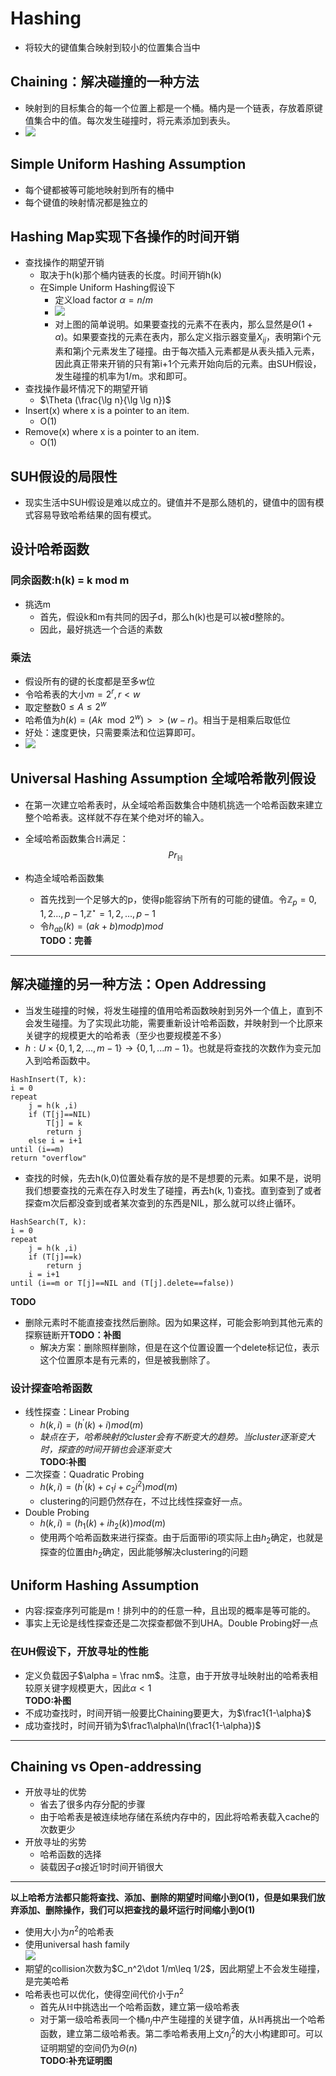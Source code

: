 # Hashing
+ 将较大的键值集合映射到较小的位置集合当中

## Chaining：解决碰撞的一种方法
+ 映射到的目标集合的每一个位置上都是一个桶。桶内是一个链表，存放着原键值集合中的值。每次发生碰撞时，将元素添加到表头。
+ ![](img/2019-10-21-10-23-01.png)

## Simple Uniform Hashing Assumption
+ 每个键都被等可能地映射到所有的桶中
+ 每个键值的映射情况都是独立的

## Hashing Map实现下各操作的时间开销
+ 查找操作的期望开销
  + 取决于h(k)那个桶内链表的长度。时间开销h(k)
  + 在Simple Uniform Hashing假设下
    + 定义load factor $\alpha = n/m$
    + ![](img/2019-10-21-10-39-23.png)
    + 对上图的简单说明。如果要查找的元素不在表内，那么显然是$\Theta(1+\alpha)$。如果要查找的元素在表内，那么定义指示器变量$X_{ij}$，表明第i个元素和第j个元素发生了碰撞。由于每次插入元素都是从表头插入元素，因此真正带来开销的只有第i+1个元素开始向后的元素。由SUH假设，发生碰撞的机率为1/m。求和即可。
+ 查找操作最坏情况下的期望开销
  + $\Theta (\frac{\lg n}{\lg \lg n})$
+ Insert(x) where x is a pointer to an item.
  + O(1)
+ Remove(x) where x is a pointer to an item.
  + O(1)

## SUH假设的局限性
+ 现实生活中SUH假设是难以成立的。键值并不是那么随机的，键值中的固有模式容易导致哈希结果的固有模式。

## 设计哈希函数
### 同余函数:h(k) = k mod m
+ 挑选m
  + 首先，假设k和m有共同的因子d，那么h(k)也是可以被d整除的。
  + 因此，最好挑选一个合适的素数
### 乘法
+ 假设所有的键的长度都是至多w位
+ 令哈希表的大小$m=2^r, r<w$
+ 取定整数$0\leq A\leq 2^w$
+ 哈希值为$h(k) = (Ak \mod 2^w)>>(w-r)$。相当于是相乘后取低位
+ 好处：速度更快，只需要乘法和位运算即可。
+ ![](img/2019-10-21-11-28-00.png)

## Universal Hashing Assumption 全域哈希散列假设
+ 在第一次建立哈希表时，从全域哈希函数集合中随机挑选一个哈希函数来建立整个哈希表。这样就不存在某个绝对坏的输入。
+ 全域哈希函数集合$\mathbb{H}$满足：
  $$Pr_{\mathbb{H}}$$

+ 构造全域哈希函数集
  + 首先找到一个足够大的p，使得p能容纳下所有的可能的键值。令$\mathbb{Z}_p={0,1,2...,p-1}$,$\mathbb{Z}^\star={1, 2, ...,p-1}$
  + 令$h_{ab}(k) = (ak+b) mod p ) mod$  
  **TODO：完善**

---
## 解决碰撞的另一种方法：Open Addressing
+ 当发生碰撞的时候，将发生碰撞的值用哈希函数映射到另外一个值上，直到不会发生碰撞。为了实现此功能，需要重新设计哈希函数，并映射到一个比原来关键字的规模更大的哈希表（至少也要规模差不多）
+ $h:U\times \{0, 1, 2, ..., m-1\}\to\{0, 1,...m-1\}$。也就是将查找的次数作为变元加入到哈希函数中。
```
HashInsert(T, k):
i = 0
repeat
    j = h(k ,i)
    if (T[j]==NIL)
        T[j] = k
        return j
    else i = i+1
until (i==m)
return "overflow"
```
+ 查找的时候，先去h(k,0)位置处看存放的是不是想要的元素。如果不是，说明我们想要查找的元素在存入时发生了碰撞，再去h(k, 1)查找。直到查到了或者探查m次后都没查到或者某次查到的东西是NIL，那么就可以终止循环。
```
HashSearch(T, k):
i = 0
repeat
    j = h(k ,i)
    if (T[j]==k)
        return j
    i = i+1
until (i==m or T[j]==NIL and (T[j].delete==false))
```
**TODO**
+ 删除元素时不能直接查找然后删除。因为如果这样，可能会影响到其他元素的探察链断开**TODO：补图**
  + 解决方案：删除照样删除，但是在这个位置设置一个delete标记位，表示这个位置原本是有元素的，但是被我删除了。

### 设计探查哈希函数
+ 线性探查：Linear Probing
  + $h(k ,i) = (h^\prime(k)+i)mod(m)$
  + *缺点在于，哈希映射的cluster会有不断变大的趋势。当cluster逐渐变大时，探查的时间开销也会逐渐变大*  
  **TODO:补图**
+ 二次探查：Quadratic Probing
  + $h(k, i) = (h^\prime(k)+c_1i+c_2i^2)mod(m)$
  + clustering的问题仍然存在，不过比线性探查好一点。
+ Double Probing
  + $h(k, i) = (h_1(k)+ih_2(k))mod (m)$
  + 使用两个哈希函数来进行探查。由于后面带i的项实际上由$h_2$确定，也就是探查的位置由$h_2$确定，因此能够解决clustering的问题

## Uniform Hashing Assumption
+ 内容:探查序列可能是m！排列中的的任意一种，且出现的概率是等可能的。
+ 事实上无论是线性探查还是二次探查都做不到UHA。Double Probing好一点
### 在UH假设下，开放寻址的性能
+ 定义负载因子$\alpha = \frac nm$。注意，由于开放寻址映射出的哈希表相较原关键字规模更大，因此$\alpha < 1$  
  **TODO:补图**
+ 不成功查找时，时间开销一般要比Chaining要更大，为$\frac1{1-\alpha}$
+ 成功查找时，时间开销为$\frac1\alpha\ln(\frac1{1-\alpha})$

---
## Chaining vs Open-addressing
+ 开放寻址的优势
  + 省去了很多内存分配的步骤
  + 由于哈希表是被连续地存储在系统内存中的，因此将哈希表载入cache的次数更少
+ 开放寻址的劣势
  + 哈希函数的选择
  + 装载因子$\alpha$接近1时时间开销很大

---
**以上哈希方法都只能将查找、添加、删除的期望时间缩小到O(1)，但是如果我们放弃添加、删除操作，我们可以把查找的最坏运行时间缩小到O(1)**

+ 使用大小为$n^2$的哈希表
+ 使用universal hash family  
  ![](img/2019-10-24-03-32-56.png)
+ 期望的collision次数为$C_n^2\dot 1/m\leq 1/2$，因此期望上不会发生碰撞，是完美哈希
+ 哈希表也可以优化，使得空间代价小于$n^2$
  + 首先从$\mathbb{H}$中挑选出一个哈希函数，建立第一级哈希表
  + 对于第一级哈希表同一个桶$n_j$中产生碰撞的关键字值，从$\mathbb{H}$再挑出一个哈希函数，建立第二级哈希表。第二季哈希表用上文$n_j^2$的大小构建即可。可以证明期望的空间仍为$\Theta(n)$  
  **TODO:补充证明图**